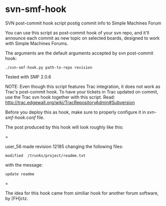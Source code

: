 svn-smf-hook
============

SVN post-commit hook script postig commit info to Simple Machines Forum

You can use this script as post-commit hook of your svn repo,
and it'll announce each commit as new topic on selected boards,
designed to work with Simple Machines Forums.

The arguments are the default arguments accepted by svn post-commit hook:

~~~
./svn-smf-hook.py path-to-repo revision
~~~

Tested with SMF 2.0.6

NOTE: Even though this script features Trac integration, it does not work as Trac's post-commit hook. To have your tickets in Trac updated on commit, use the Trac svn hook together with this script. Read: http://trac.edgewall.org/wiki/TracRepositoryAdmin#Subversion

Before you deploy this as hook, make sure to properly configure it in *svn-smf-hook.conf* file.

The post produced by this hook will look roughly like this:

=

user_56 made revision 12185 changing the following files:

~~~
modified  /trunks/project/readme.txt
~~~
with the message:

~~~
update readme
~~~

=

The idea for this hook came from similiar hook for another forum software, by [FH]ctz.
